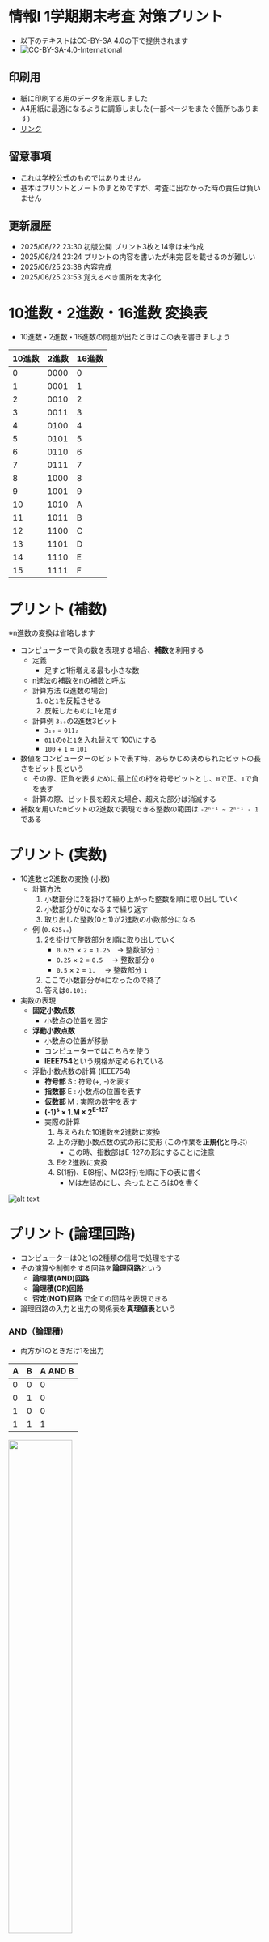 # 情報I 1学期期末考査 対策プリント
- 以下のテキストはCC-BY-SA 4.0の下で提供されます
- ![CC-BY-SA-4.0-International](https://creativecommons.jp/wp-content/uploads/2015/04/by-sa.png?w=297)

## 印刷用
- 紙に印刷する用のデータを用意しました
- A4用紙に最適になるように調節しました(一部ページをまたぐ箇所もあります)
- [リンク](./s1-final-printout.md)

## 留意事項
- これは学校公式のものではありません
- 基本はプリントとノートのまとめですが、考査に出なかった時の責任は負いません

## 更新履歴
- 2025/06/22 23:30 初版公開 プリント3枚と14章は未作成
- 2025/06/24 23:24 プリントの内容を書いたが未完 図を載せるのが難しい
- 2025/06/25 23:38 内容完成
- 2025/06/25 23:53 覚えるべき箇所を太字化

# 10進数・2進数・16進数 変換表
- 10進数・2進数・16進数の問題が出たときはこの表を書きましょう

| 10進数 | 2進数 | 16進数 |
|----|------|---|
| 0  | 0000 | 0 |
| 1  | 0001 | 1 |
| 2  | 0010 | 2 |
| 3  | 0011 | 3 |
| 4  | 0100 | 4 |
| 5  | 0101 | 5 |
| 6  | 0110 | 6 |
| 7  | 0111 | 7 |
| 8  | 1000 | 8 |
| 9  | 1001 | 9 |
| 10 | 1010 | A |
| 11 | 1011 | B |
| 12 | 1100 | C |
| 13 | 1101 | D |
| 14 | 1110 | E |
| 15 | 1111 | F |


# プリント (補数)
※n進数の変換は省略します
- コンピューターで負の数を表現する場合、**補数**を利用する
    - 定義
        - 足すと1桁増える最も小さな数
    - n進法の補数をnの補数と呼ぶ    
    - 計算方法 (2進数の場合)
        1. `0`と`1`を反転させる
        2. 反転したものに1を足す
    - 計算例 `3₁₀`の2進数3ビット
        - `3₁₀` = `011₂`
        - `011`の`0`と`1`を入れ替えて`100\にする
        - `100` + `1` = `101`
- 数値をコンピューターのビットで表す時、あらかじめ決められたビットの長さをビット長という
    - その際、正負を表すために最上位の桁を符号ビットとし、`0`で正、`1`で負を表す
    - 計算の際、ビット長を超えた場合、超えた部分は消滅する
- 補数を用いたnビットの2進数で表現できる整数の範囲は `-2ⁿ⁻¹ ~ 2ⁿ⁻¹ - 1`である

# プリント (実数)
- 10進数と2進数の変換 (小数)
    - 計算方法
        1. 小数部分に2を掛けて繰り上がった整数を順に取り出していく
        2. 小数部分が0になるまで繰り返す
        3. 取り出した整数(0と1)が2進数の小数部分になる
    - 例 (`0.625₁₀`)
        1. 2を掛けて整数部分を順に取り出していく
            - `0.625` × `2` = `1.25`　→ 整数部分 `1`
            - `0.25` × `2` = `0.5`　 → 整数部分 `0`
            - `0.5` × `2` = `1.`　 → 整数部分 `1`
        2. ここで小数部分が`0`になったので終了
        3. 答えは`0.101₂`
- 実数の表現
    - **固定小数点数**
        - 小数点の位置を固定
    -  **浮動小数点数**
        - 小数点の位置が移動
        - コンピューターではこちらを使う
        - **IEEE754**という規格が定められている
    - 浮動小数点数の計算 (IEEE754)
        - **符号部** S : 符号(+, -)を表す
        - **指数部** E : 小数点の位置を表す
        - **仮数部** M : 実際の数字を表す 
        - **(-1)<sup>s</sup> × 1.M × 2<sup>E-127</sup>**
        - 実際の計算
            1. 与えられた10進数を2進数に変換
            2. 上の浮動小数点数の式の形に変形 (この作業を**正規化**と呼ぶ)
                - この時、指数部はE-127の形にすることに注意
            3. Eを2進数に変換
            4. S(1桁)、E(8桁)、M(23桁)を順に下の表に書く
                - Mは左詰めにし、余ったところは0を書く

![alt text](resources/bit_table.png)


# プリント (論理回路)
- コンピューターは0と1の2種類の信号で処理をする
- その演算や制御をする回路を**論理回路**という
    - **論理積(AND)回路**
    - **論理積(OR)回路**
    - **否定(NOT)回路**
    で全ての回路を表現できる
- 論理回路の入力と出力の関係表を**真理値表**という

### AND（論理積）
- 両方が1のときだけ1を出力

| A | B | A AND B |
|---|---|----------|
| 0 | 0 |    0     |
| 0 | 1 |    0     |
| 1 | 0 |    0     |
| 1 | 1 |    1     |

<img src="./resources/AND.png" width="50%">

### OR（論理和）
- 片方でも1なら1を出力

| A | B | A OR B |
|---|---|---------|
| 0 | 0 |   0     |
| 0 | 1 |   1     |
| 1 | 0 |   1     |
| 1 | 1 |   1     |

<img src="./resources/OR.png" width="50%">

### NOT（否定）
- 入力を反転（0→1、1→0）

| A | NOT A |
|---|--------|
| 0 |   1    |
| 1 |   0    |

<img src="./resources/NOT.png" width="50%">

### NAND（否定論理積）
- ANDの否定（両方1以外なら1）

| A | B | A NAND B |
|---|---|-----------|
| 0 | 0 |     1     |
| 0 | 1 |     1     |
| 1 | 0 |     1     |
| 1 | 1 |     0     |

<img src="./resources/NAND.png" width="50%">

### NOR（否定論理和）
- ORの否定（どちらも0のときだけ1）

| A | B | A NOR B |
|---|---|----------|
| 0 | 0 |    1     |
| 0 | 1 |    0     |
| 1 | 0 |    0     |
| 1 | 1 |    0     |

<img src="./resources/NOR.png" width="50%">

### XOR（排他的論理和）
- 異なるときだけ1を出力

| A | B | A XOR B |
|---|---|----------|
| 0 | 0 |    0     |
| 0 | 1 |    1     |
| 1 | 0 |    1     |
| 1 | 1 |    0     |

<img src="./resources/XOR.png" width="50%">

### 半加算器・Half Adder (HA)
- 2進数1桁の加算回路
- 単純にAとBを足すだけ
- Sが結果、Cは繰り上がり

| **入力**   |     | **出力** |      |
|-------|-------|---------|-------|
| **A** | **B** | **C** | **S** |
| 0 | 0 |  0  |   0   |
| 0 | 1 |  0  |   1   |
| 1 | 0 |  0  |   1   |
| 1 | 1 |  1  |   0   |

### 全加算器・Full Adder (FA)
- 多くの桁の加算をするために、桁上げを考慮した回路
- AとBとXを足すだけ
- Sが結果、Cは繰り上がり

| **入力** |      |     | **出力** |          |
|------------|------| ---|------------|----------|
| **A** | **B** | **X** | **C** | **S** |
| 0 | 0  | 0  |  0  |  0   |
| 0 | 1  | 0  |  0  |  1   |
| 1 | 0  | 0  |  0  |  1   |
| 1 | 1  | 0  |  1  |  0   |
| 0 | 0  | 1  |  0  |  1   |
| 0 | 1  | 1  |  1  |  0   |
| 1 | 0  | 1  |  1  |  0   |
| 1 | 1  | 1  |  1  |  1   |



# 10. デジタル情報の特徴
## Point
- **アナログ**
    - 連続的・細かな表現、再現性なし
- **デジタル**
    - 離散的・復元・再現可能な表現、細かな表現ができない
- コンピューターのデジタル表現
    - すべての情報を0と1で表現
    - **2進法**
        - 0と1の組み合わせで数を表現
    - **2進数**
        - 2進法で表した数値

## ノート補足
- **アナログ**
    - *ノイズ*が加わると完全除去ができない
- **デジタル**
    - アナログ波形をはっきりした変化に置き換えている
    - ノイズが加わっても完全除去できる
    - 情報の品質を維持しやすい
        - CD(デジタル媒体)はコピーを繰り返してもノイズが入らない
    - 数値化されるため、**修正・編集などの加工が容易**
    - **圧縮**や、セキュリティ向上のための**暗号化**ができる

- 2進法・2進数
    - 0と1で表す
    - コンピューターでは電圧の高低で0と1を表している
    - CDではピット・ランド(高低差)を使い、高さが変わるところを1、変わらないところを0としている

- 情報量とその単位
    - **ビット**
        - 最小単位
        - 2進数の1桁に相当
        - 2通りの情報を表現
    - **バイト**
        - **8ビット = 1バイト**
        - 単位はB(Byteの頭文字)
        - 例えば3Bの時、3バイト -> 24ビットとなるので、2²⁴通りの情報を表現できる
    - 接頭辞
        - 1024B (2¹⁰B) -> 1KB
        - 1024KB (2²⁰B) -> 1MB

# 11. 数値と文字の表現
## Point
- **16進数**
    - *0～9に加えてA～Fの16種類*の文字で表す
    - 2進数4桁を16進数1桁で表せる
- **補数**
    - 整数nに整数mを足した時、桁が繰り上がる値の中で最も小さいm
    - 引き算を足し算だけで計算するための表し方
- **浮動小数点数**
    - 小数点の位置を動かし、コンピューター上で実数を効率よく表現するための方法
    - 一般的にIEEE754という標準規格で定められた方法で表現する
- **文字コード**
    - 2進数で文字を表すための規則
    - JIS、UTF-8、EUC-JPなどの種類がある
    - JISコードでは*英数字は1バイト*、*漢字等は2バイト*で1文字を表す
    - 別の種類の文字コードで文字を読み込むと文字化けする

# 12. 演算の仕組み
- プリントの内容と被るため省略

# 13. 音の表現
## Point
- **音**
    - **周波数** (単位:Hz)
        - 1秒間に含まれる波の数
    - **周期** (単位:秒)
        - 1個の波が伝わる時間
- **標本化** (**サンプリング**)
        - 音波を決まった間隔(標本化周期;単位:秒)で区切り、音の振れの値を取り出す処理
    - **標本化周波数** (単位:Hz)
        - 標本化周期の逆数
        - 1秒間に標本化する回数
- **量子化**
    - アナログ音声信号をデジタルに変換する処理
    - 波の振幅を決まった段階数で表現
- **量子化ビット数**
    - 量子化の段階数を決める数値
    - 一般にnビットで2ⁿ段階
- **符号化**
    - 量子化した値を2進数で表現する処理
- **PCM方式**
    - パルス符号変調(Pulse Code Modulation)の略
    - 標本化・量子化・符号化の一連の処理のこと

## ノート補足
- 音のデジタル化手順 (PCM方式)
    - **標本化**(**サンプリング**) (*区切る*) -> **量子化**(*数値化*) -> **符号化** (*2進数*)
- 音質の比較 (ノート4⃣のまとめ)
    - 標本化周波数44100Hzで標本化するCDは1秒間に44100回標本化される
    - 標本化周期は標本化周波数の逆数なので、1÷44100=0.000023秒となる
    - 量子化ビット数は16ビットなので、段階の数は2¹⁶段階となる
    - 標本化周波数が大きいほど音質が良い


# 14. 画像の表現
## Point
- **光の三原色**
    - テレビ・ディスプレイなどで利用されている色の表現方法
    - **赤(Red、R)、緑(Green、G)、青(Blue、B)**の3つ
        - **RGB**とも言う
    - **加法混色**
- **画素**(ピクセル)
    - コンピューターで画像を表現するときの最小単位
    - *R、G、Bの3つをまとめて1つ*とする
- **解像度**
    - 画素の細かさ
- **階調**
    - *光の明るさの段階数*
    - **24ビットフルカラー**
        - R、G、Bそれぞれを8ビット、1画素に24ビットを割り当てる
        - 8ビットなので2⁸=**256**階調である
        - **16777216色**を表現できる
- アナログ画像を一定の間隔で分割し、赤、青、緑の成分ごとに各画素の明るさ(濃淡)を取り出してデジタル化
- **ラスタ形式・ラスタグラフィックス**
    - ラスタ系ソフトウェアでの画像の形式
    - *画素の集まりで表す画像*
    - 拡大するとギザギザ(**ジャギー**)が見える
- **ベクタ形式・ベクタグラフィックス**
    - ベクタ系ソフトウェアでの画像の形式
    - *基準点からの座標・角度・太さなどで表す*画像

## ノート補足
- **色の三原色**
    - *印刷機やプリンター*で使われる
    - **シアン**、**マゼンタ**、**イエロー**のインクを混ぜる
    - 混ぜると黒に近づくが完全な黒にはならないので黒インクも使う
    - **減色混色**
- ファイルサイズの計算
    - 計算方法
        1. 縦 × 横 = 画素数
        2. 8nビット→nバイト
        3. 画素数 × n = ファイルサイズ
    - 保存できる枚数
        1. 記録用メモリの容量 ÷ ファイルサイズ = 保存できる枚数


# Excelの使い方
- 四角のマスのことを**セル**と呼ぶ
- 列(上部)のアルファベットと行(左端)の数字を使ってセルの場所(**セル番地**)を表す
    - 例: A1, B5, S30
- `=`を使って計算を始める
- `=セル番地1+セル番地2-セル番地3...`で四則演算
    - `+`が足し算、`-`が引き算、`*`が掛け算、`/`が割り算
- `=関数名(セル番地1:セル番地2)`でセル番地1~2の間の全てのセルの数値を対象として各関数の計算が行われる
    - 関数の種類
        - `SUM`
            - 範囲内の数値を合計
        - `AVERAGE`
            - 範囲内の数値の平均を計算
        - `MAX`/`MIN`
            - 範囲内の数値の最大値/最小値を表示